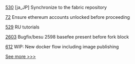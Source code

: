 
[530](https://github.com/hyperledger/fabric-docs-i18n/pull/530) [ja_JP] Synchronize to the fabric repository

[72](https://github.com/hyperledger-labs/firefly-cli/pull/72) Ensure ethereum accounts unlocked before proceeding

[529](https://github.com/hyperledger/fabric-docs-i18n/pull/529) RU tutorials

[2603](https://github.com/hyperledger/besu/pull/2603) Bugfix/besu 2598 basefee present before fork block

[612](https://github.com/hyperledger/fabric-private-chaincode/pull/612) WIP: New docker flow including image publishing


[See more >>>](https://start-here.hyperledger.org/pull-requests)
